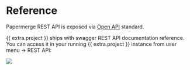 # Reference


Papermerge REST API is exposed via <a href="https://www.openapis.org/" class="external-link" target="_blank">Open API</a> standard.

{{ extra.project }} ships with swagger REST API documentation reference.
You can access it in your running {{ extra.project }} instance from user menu -> REST API:


![](../../img/rest-api/access-restapi.gif)

